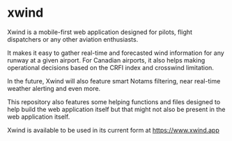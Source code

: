 # xwind

Xwind is a mobile-first web application designed for pilots, flight dispatchers or any other aviation enthusiasts. 

It makes it easy to gather real-time and forecasted wind information for any runway at a given airport. 
For Canadian airports, it also helps making operational decisions based on the CRFI index and crosswind limitation. 

In the future, Xwind will also feature smart Notams filtering, near real-time weather alerting and even more.

This repository also features some helping functions and files designed to help build the web application itself but that might not also be present in the web application itself.

Xwind is available to be used in its current form at https://www.xwind.app
